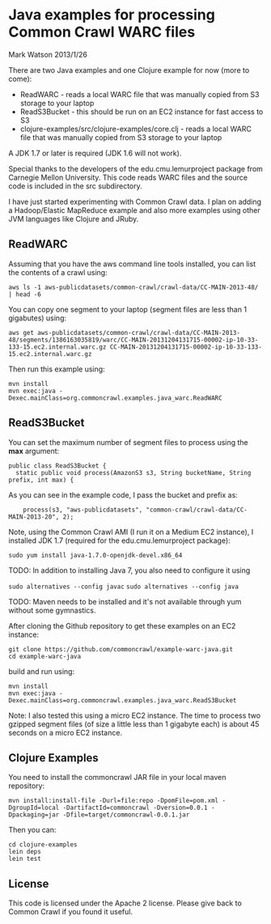 # Java examples for processing Common Crawl WARC files

Mark Watson 2013/1/26

There are two Java examples and one Clojure example for now (more to come):

- ReadWARC - reads a local WARC file that was manually copied from S3 storage to your laptop
- ReadS3Bucket - this should be run on an EC2 instance for fast access to S3
- clojure-examples/src/clojure-examples/core.clj - reads a local WARC file that was manually copied from S3 storage to your laptop

A JDK 1.7 or later is required (JDK 1.6 will not work).

Special thanks to the developers of the edu.cmu.lemurproject package from Carnegie Mellon University. This code
reads WARC files and the source code is included in the src subdirectory.

I have just started experimenting with Common Crawl data. I plan on adding a Hadoop/Elastic MapReduce example
and also more examples using other JVM languages like Clojure and JRuby.

## ReadWARC

Assuming that you have the aws command line tools installed, you can list the contents of a crawl using:

````````
aws ls -1 aws-publicdatasets/common-crawl/crawl-data/CC-MAIN-2013-48/  | head -6
````````

You can copy one segment to your laptop (segment files are less than 1 gigabutes) using:

````````
aws get aws-publicdatasets/common-crawl/crawl-data/CC-MAIN-2013-48/segments/1386163035819/warc/CC-MAIN-20131204131715-00002-ip-10-33-133-15.ec2.internal.warc.gz CC-MAIN-20131204131715-00002-ip-10-33-133-15.ec2.internal.warc.gz
````````

Then run this example using:

````````
mvn install
mvn exec:java -Dexec.mainClass=org.commoncrawl.examples.java_warc.ReadWARC
````````


## ReadS3Bucket

You can set the maximum number of segment files to process using the **max** argument:

````````
public class ReadS3Bucket {
  static public void process(AmazonS3 s3, String bucketName, String prefix, int max) {
````````

As you can see in the example code, I pass the bucket and prefix as:

````````
    process(s3, "aws-publicdatasets", "common-crawl/crawl-data/CC-MAIN-2013-20", 2);
````````

Note, using the Common Crawl AMI (I run it on a Medium EC2 instance), I installed JDK 1.7 (required for
the edu.cmu.lemurproject package):

````````
sudo yum install java-1.7.0-openjdk-devel.x86_64
````````

TODO: In addition to installing Java 7, you also need to configure it 
using 

`sudo alternatives --config javac`
`sudo alternatives --config java`

TODO: Maven needs to be installed and it's not available through yum 
without some gymnastics.

After cloning the Github repository to get these examples on an EC2 instance:


```
git clone https://github.com/commoncrawl/example-warc-java.git
cd example-warc-java
```

build and run using:

````````
mvn install
mvn exec:java -Dexec.mainClass=org.commoncrawl.examples.java_warc.ReadS3Bucket
````````

Note: I also tested this using a micro EC2 instance. The time to process two gzipped segment files
(of size a little less than 1 gigabyte each) is about 45 seconds on a micro EC2 instance.

## Clojure Examples

You need to install the commoncrawl JAR file in your local maven repository:

````````
mvn install:install-file -Durl=file:repo -DpomFile=pom.xml -DgroupId=local -DartifactId=commoncrawl -Dversion=0.0.1 -Dpackaging=jar -Dfile=target/commoncrawl-0.0.1.jar
````````

Then  you can:

````````
cd clojure-examples
lein deps
lein test
````````

## License 

This code is licensed under the Apache 2 license.  Please give back to
Common Crawl if you found it useful.


